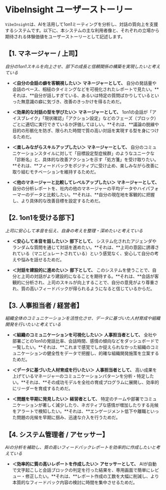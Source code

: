 # VibeInsight ユーザーストーリー

`VibeInsight`は、AIを活用して1on1ミーティングを分析し、対話の質向上を支援するシステムです。以下に、本システムの主な利用者像と、それぞれの立場から期待される体験価値をユーザーストーリーとして記述します。

## 【1. マネージャー / 上司】
*自分の1on1スキルを向上させ、部下の成長と信頼関係の構築を実現したいと考えている*

* **＜自分の会話の癖を客観視したい＞**
    **マネージャーとして、** 自分の発話量や会話のペース、相槌のタイミングなどを可視化されたレポートで見たい。**それは、**自分が話しすぎている、あるいは特定の質問ばかりしているといった無意識の癖に気づき、改善のきっかけを得るためだ。

* **＜効果的な対話の型を学びたい＞**
    **マネージャーとして、** 1on1の会話が「アイスブレイク」「現状確認」「アクション設定」などのフェーズ（ブロック）ごとに適切に実行できているか評価してほしい。**それは、**議論の脱線や目的の形骸化を防ぎ、限られた時間で質の高い対話を実現する型を身につけるためだ。

* **＜楽しみながらスキルアップしたい＞**
    **マネージャーとして、** 自分のコミュニケーションスタイルに対して「目標設定型症候群」のようなユニークな「診断名」と、具体的な改善アクションを示す「処方箋」を受け取りたい。**それは、**フィードバックをポジティブに受け止め、楽しみながら改善に取り組むモチベーションを維持するためだ。

* **＜他のマネージャーと比較してレベルアップしたい＞**
    **マネージャーとして、** 自分の分析レポートを、社内の他のマネージャーの平均データやハイパフォーマーのデータと比較したい。**それは、**自分の現在地を客観的に把握し、より具体的な改善目標を設定するためだ。

## 【2. 1on1を受ける部下】
*上司に安心して本音を伝え、自身の考えを整理・深めたいと考えている*

* **＜安心して本音を話したい＞**
    **部下として、** システム化されたアジェンダやランダムな質問を通じて対話を進めたい。**それは、**上司の意図に誘導されている（マニピュレートされている）という感覚なく、安心して自分の考えや悩みを話せるためだ。

* **＜対話を建設的に進めたい＞**
    **部下として、** このシステムを使うことで、自分と上司の対話がより建設的になることを期待する。**それは、**会話が客観的に分析され、上司のスキルが向上することで、自分の意見がより尊重され、質の高いフィードバックが得られるようになると信じているからだ。

## 【3. 人事担当者 / 経営者】
*組織全体のコミュニケーションを活性化させ、データに基づいた人材育成や組織開発を行いたいと考えている*

* **＜組織のコミュニケーションを可視化したい＞**
    **人事担当者として、** 全社や部署ごとの1on1の発話比率、会話時間、感情の傾向などをダッシュボードで一覧したい。**それは、**これまで感覚でしか捉えられなかった組織のコミュニケーションの健全性をデータで把握し、的確な組織開発施策を立案するためだ。

* **＜データに基づいた人材育成を行いたい＞**
    **人事担当者として、** 高い成果を上げているマネージャーのコミュニケーションパターンを分析・特定したい。**それは、**その成功モデルを全社の育成プログラムに展開し、効率的にリーダーを育成するためだ。

* **＜問題を早期に発見したい＞**
    **経営者として、** 特定のチームや部署でコミュニケーションが著しく減少したり、ネガティブな感情が増加したりする兆候をアラートで検知したい。**それは、**エンゲージメント低下や離職といった問題の兆候を早期に掴み、迅速な介入を行うためだ。

## 【4. システム管理者 / アセッサー】
*AIの分析を補助し、質の高いフィードバックレポートを効率的に作成したいと考えている*

* **＜効率的に質の高いレポートを作成したい＞**
    **アセッサーとして、** AIが自動で文字起こしと会話ブロックの判定を行った結果を、専用画面で簡単にレビュー・修正したい。**それは、**レポート作成の工数を大幅に削減し、より本質的なフィードバック内容の検討に時間を集中させるためだ。